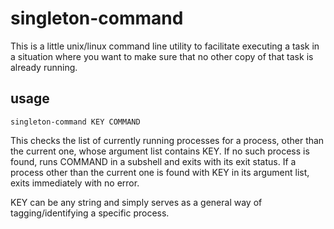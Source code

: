 singleton-command
=================

This is a little unix/linux command line utility to facilitate executing a task
in a situation where you want to make sure that no other copy of that task is
already running.

usage
-----

    singleton-command KEY COMMAND

This checks the list of currently running processes for a process,
other than the current one, whose argument list contains KEY.  If no
such process is found, runs COMMAND in a subshell and exits with its
exit status.  If a process other than the current one is found with
KEY in its argument list, exits immediately with no error.

KEY can be any string and simply serves as a general way of
tagging/identifying a specific process.
